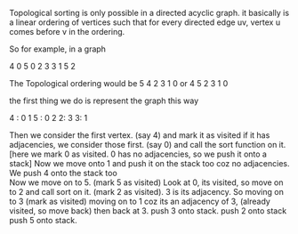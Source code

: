 Topological sorting is only possible in a directed acyclic graph.
it basically is a linear ordering of vertices such that for every directed edge uv, vertex u comes before v in the ordering.

So for example, in a graph

4 0
5 0
2 3
3 1
5 2

The Topological ordering would be  5 4 2 3 1 0
or 4 5 2 3 1 0


the first thing we do is represent the graph this way

4 : 0 1
5 : 0 2
2: 3
3: 1

Then we consider the first vertex.
  (say 4) and mark it as visited
  if it has adjacencies, we consider those first. (say 0) and call the sort function on it.
       [here we mark 0 as visited. 0 has no adjacencies, so we push it onto a stack]
  Now we move onto 1 and push it on the stack too coz no adjacencies.
  We push 4 onto the stack too     
 Now we move on to 5.
   (mark 5 as visited)
    Look at 0, its visited, so move on to 2 and call sort on it.
       (mark 2 as visited). 3 is its adjacency. So moving on to 3 (mark as visited)
          moving on to 1 coz its an adjacency of 3, (already visited, so move back)
          then back at 3. push 3 onto stack.
    push 2 onto stack
push 5 onto stack.  
